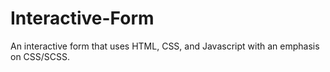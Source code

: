 # Interactive-Form
An interactive form that uses HTML, CSS, and Javascript with an emphasis on CSS/SCSS.
